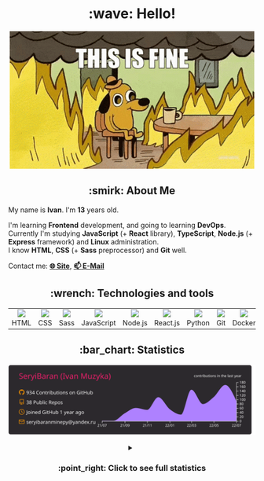 <h1 align="center">:wave: Hello!</h1>

<p align="center"><img src="images/this-is-fine.gif" /></p>

<h2 align="center">:smirk: About Me</h2>

My name is **Ivan**. I'm **13** years old.

I'm learning **Frontend** development, and going to learning **DevOps**.  
Currently I'm studying **JavaScript** (+ **React** library), **TypeScript**, **Node.js** (+ **Express** framework) and **Linux** administration.  
I know **HTML**, **CSS** (+ **Sass** preprocessor) and **Git** well.  

Contact me: [**:globe_with_meridians: Site**](https://seryibaran.github.io), [**:mailbox: E-Mail**](mailto:seryibaranminepy@yandex.ru)

<h2 align="center">:wrench: Technologies and tools</h2>
<table style="border-size:0px" align="center">
  <tr>
    <td style="border: none;" width="90" align="center"><a href="https://developer.mozilla.org/docs/Web/HTML"><img src="https://cdn.iconscout.com/icon/free/png-64/html-1175208.png"></a>HTML</td>
    <td style="border: none;" width="90" align="center"><a href="https://developer.mozilla.org/docs/Web/CSS"><img src="https://cdn.iconscout.com/icon/free/png-64/css-1175237.png"></a>CSS</td>
    <td style="border: none;" width="90" align="center"><a href="https://sass-lang.com/"><img src="https://cdn.iconscout.com/icon/free/png-64/sass-226054.png"></a>Sass</td>
    <td style="border: none;" width="90" align="center"><a href="https://developer.mozilla.org/docs/Web/JavaScript"><img src="https://cdn.iconscout.com/icon/free/png-64/js-3029998.png"></a>JavaScript</td>
    <td style="border: none;" width="90" align="center"><a href="https://nodejs.org"><img src="https://cdn.iconscout.com/icon/free/png-64/node-js-1174925.png"></a>Node.js</td>
    <td style="border: none;" width="90" align="center"><a href="https://reactjs.org/"><img src="https://cdn.iconscout.com/icon/free/png-64/react-282599.png"></a>React.js</td>
    <td style="border: none;" width="90" align="center"><a href="https://www.python.org/"><img src="https://cdn.iconscout.com/icon/free/png-64/python-2-226051.png"></a>Python</td>
    <td style="border: none;" width="90" align="center"><a href="https://git-scm.com/"><img src="https://cdn.iconscout.com/icon/free/png-64/git-225996.png"></a>Git</td>
    <td style="border: none;" width="90" align="center"><a href="https://www.docker.com/"><img src="https://cdn.iconscout.com/icon/free/png-64/docker-2944835.png"></a>Docker</td>
    <td style="border: none;" width="90" align="center"><a href="https://www.kernel.org/"><img src="https://cdn.iconscout.com/icon/free/png-64/linux-1174928.png"></a>Linux</td>
  </tr>
</table>

<h2 align="center">:bar_chart: Statistics</h2>

<p align="center"><img src="https://raw.githubusercontent.com/SeryiBaran/seryibaran/master/profile-summary-card-output/monokai/0-profile-details.svg" /></p>

<details>
  <summary align="center"><h3>:point_right: <b>Click to see full statistics</b></h3></summary>

<!--START_SECTION:waka-->
![Code Time](http://img.shields.io/badge/Code%20Time-0%20secs-blue)

![Profile Views](http://img.shields.io/badge/Profile%20Views-10-blue)

**🐱 My GitHub Data** 

> 🏆 676 Contributions in the Year 2022
 > 
> 📦 253.0 kB Used in GitHub's Storage 
 > 
> 🚫 Not Opted to Hire
 > 
> 📜 48 Public Repositories 
 > 
> 🔑 1 Private Repository 
 > 
**I'm an Early 🐤** 

```text
🌞 Morning    170 commits    █████░░░░░░░░░░░░░░░░░░░░   22.4% 
🌆 Daytime    383 commits    ████████████░░░░░░░░░░░░░   50.46% 
🌃 Evening    206 commits    ██████░░░░░░░░░░░░░░░░░░░   27.14% 
🌙 Night      0 commits      ░░░░░░░░░░░░░░░░░░░░░░░░░   0.0%

```
📅 **I'm Most Productive on Wednesday** 

```text
Monday       113 commits    ███░░░░░░░░░░░░░░░░░░░░░░   14.89% 
Tuesday      104 commits    ███░░░░░░░░░░░░░░░░░░░░░░   13.7% 
Wednesday    133 commits    ████░░░░░░░░░░░░░░░░░░░░░   17.52% 
Thursday     90 commits     ███░░░░░░░░░░░░░░░░░░░░░░   11.86% 
Friday       119 commits    ████░░░░░░░░░░░░░░░░░░░░░   15.68% 
Saturday     110 commits    ███░░░░░░░░░░░░░░░░░░░░░░   14.49% 
Sunday       90 commits     ███░░░░░░░░░░░░░░░░░░░░░░   11.86%

```


📊 **This Week I Spent My Time On** 

```text
⌚︎ Time Zone: Europe/Moscow

💬 Programming Languages: 
SCSS                     3 hrs 18 mins       ███████████░░░░░░░░░░░░░░   44.56% 
JavaScript               1 hr 33 mins        █████░░░░░░░░░░░░░░░░░░░░   21.13% 
HTML                     59 mins             ███░░░░░░░░░░░░░░░░░░░░░░   13.35% 
Markdown                 53 mins             ███░░░░░░░░░░░░░░░░░░░░░░   12.05% 
CSS                      27 mins             █░░░░░░░░░░░░░░░░░░░░░░░░   6.1%

🔥 Editors: 
Sublime Text             7 hrs 20 mins       ████████████████████████░   99.08% 
VS Code                  4 mins              ░░░░░░░░░░░░░░░░░░░░░░░░░   0.92%

🐱‍💻 Projects: 
maket--prechu            4 hrs 55 mins       ████████████████░░░░░░░░░   66.34% 
seryibaran.github.io     53 mins             ███░░░░░░░░░░░░░░░░░░░░░░   11.99% 
useUseful.js             50 mins             ██░░░░░░░░░░░░░░░░░░░░░░░   11.46% 
Trydex-Onion-Sites       31 mins             █░░░░░░░░░░░░░░░░░░░░░░░░   6.98% 
ddtReactCourse           10 mins             ░░░░░░░░░░░░░░░░░░░░░░░░░   2.25%

💻 Operating System: 
Linux                    7 hrs 24 mins       █████████████████████████   100.0%

```

**I Mostly Code in JavaScript** 

```text
JavaScript               12 repos            ███████░░░░░░░░░░░░░░░░░░   30.77% 
HTML                     9 repos             █████░░░░░░░░░░░░░░░░░░░░   23.08% 
SCSS                     6 repos             ███░░░░░░░░░░░░░░░░░░░░░░   15.38% 
Python                   4 repos             ██░░░░░░░░░░░░░░░░░░░░░░░   10.26% 
CSS                      3 repos             ██░░░░░░░░░░░░░░░░░░░░░░░   7.69%

```


**Timeline**

![Chart not found](https://raw.githubusercontent.com/SeryiBaran/SeryiBaran/master/charts/bar_graph.png) 


 Last Updated on 05/07/2022 16:40:21 UTC
<!--END_SECTION:waka-->

</details>
